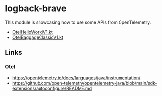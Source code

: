 # logback-brave

This module is showcasing how to use some APIs from OpenTelemetry.

* [OtelHelloWorldV1.kt](src/main/kotlin/me/ilya40umov/observability/OtelHelloWorldV1.kt)
* [OtelBaggageClassicV1.kt](src/main/kotlin/me/ilya40umov/observability/OtelBaggageClassicV1.kt)

## Links 

### Otel

* https://opentelemetry.io/docs/languages/java/instrumentation/
* https://github.com/open-telemetry/opentelemetry-java/blob/main/sdk-extensions/autoconfigure/README.md